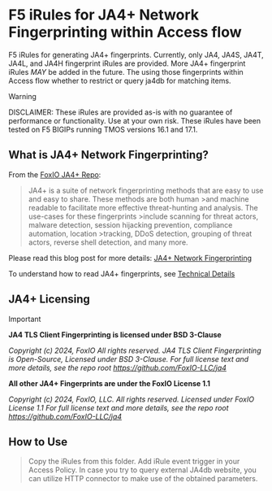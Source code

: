 # F5 iRules for JA4+ Network Fingerprinting within Access flow

F5 iRules for generating JA4+ fingerprints.  Currently, only JA4, JA4S, JA4T, JA4L, and JA4H fingerprint iRules are provided.  More JA4+ fingerprint iRules *MAY* be added in the future.
The using those fingerprints within Access flow whether to restrict or query ja4db for matching items.

> [!WARNING]
>DISCLAIMER: These iRules are provided as-is with no guarantee of performance or functionality.  Use at your own risk.
>These iRules have been tested on F5 BIGIPs running TMOS versions 16.1 and 17.1.
 

## What is JA4+ Network Fingerprinting?

From the [FoxIO JA4+ Repo](https://github.com/FoxIO-LLC/ja4):
>JA4+ is a suite of network fingerprinting methods that are easy to use and easy to share. These methods are both human >and machine readable to facilitate more effective threat-hunting and analysis. The use-cases for these fingerprints >include scanning for threat actors, malware detection, session hijacking prevention, compliance automation, location >tracking, DDoS detection, grouping of threat actors, reverse shell detection, and many more.

Please read this blog post for more details: [JA4+ Network Fingerprinting](https://medium.com/foxio/ja4-network-fingerprinting-9376fe9ca637)

To understand how to read JA4+ fingerprints, see [Technical Details](https://github.com/FoxIO-LLC/ja4/blob/main/technical_details/README.md)

## JA4+ Licensing

> [!IMPORTANT]
>**JA4 TLS Client Fingerprinting is licensed under BSD 3-Clause**
>
>_Copyright (c) 2024, FoxIO_
>_All rights reserved.
>JA4 TLS Client Fingerprinting is Open-Source, Licensed under BSD 3-Clause.
>For full license text and more details, see the repo root https://github.com/FoxIO-LLC/ja4_
>
>
>**All other JA4+ Fingerprints are under the FoxIO License 1.1**
>
>_Copyright (c) 2024, FoxIO, LLC.
>All rights reserved.
>Licensed under FoxIO License 1.1
>For full license text and more details, see the repo root https://github.com/FoxIO-LLC/ja4_

## How to Use

> Copy the iRules from this folder.
> Add iRule event trigger in your Access Policy.
> In case you try to query external JA4db website, you can utilize HTTP connector to make use of the obtained parameters.
